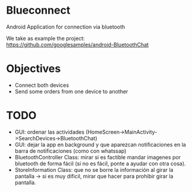 # Blueconnect
Android Application for connection via bluetooth

We take as example the project: https://github.com/googlesamples/android-BluetoothChat

# Objectives

 - Connect both devices
 - Send some orders from one device to another

# TODO
 
 - GUI: ordenar las actividades (HomeScreen->MainActivity->SearchDevices->BluetoothChat)
 - GUI: dejar la app en background y que aparezcan notificaciones en la barra de notificaciones (como con whatssap)   
 - BluetoothController Class: mirar si es factible mandar imagenes por bluetooth de forma fácil (si no es fácil, ponte a ayudar con otra cosa).
 - StoreInformation Class: que no se borre la información al girar la pantalla -> si es muy dificil, mirar que hacer para prohibir girar la pantalla.



